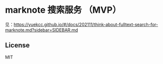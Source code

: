 # marknote 搜索服务 （MVP）

见：https://yuekcc.github.io/#/docs/202111/think-about-fulltext-search-for-marknote.md?sidebar=SIDEBAR.md

## License

MIT
